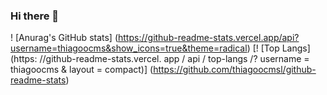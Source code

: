 ### Hi there 👋

<!--
**thiagoocms/thiagoocms** is a ✨ _special_ ✨ repository because its `README.md` (this file) appears on your GitHub profile.

Here are some ideas to get you started:

- 🔭 I’m currently working on ...
- 🌱 I’m currently learning ...
- 👯 I’m looking to collaborate on ...
- 🤔 I’m looking for help with ...
- 💬 Ask me about ...
- 📫 How to reach me: ...
- 😄 Pronouns: ...
- ⚡ Fun fact: ...
-->
! [Anurag's GitHub stats] (https://github-readme-stats.vercel.app/api?username=thiagoocms&show_icons=true&theme=radical) [! [Top Langs] (https: //github-readme-stats.vercel. app / api / top-langs /? username = thiagoocms & layout = compact)] (https://github.com/thiagoocmsl/github-readme-stats)
